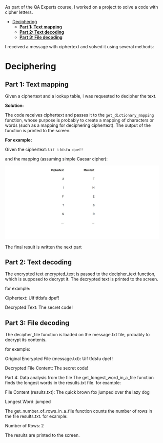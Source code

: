 As part of the QA Experts course, I worked on a project to solve a code with cipher letters.


<!-- TOC -->
* [Deciphering](#deciphering)
  * [**Part 1: Text mapping**](#part-1-text-mapping)
  * [**Part 2: Text decoding**](#part-2-text-decoding)
  * [**Part 3: File decoding**](#part-3-file-decoding)
<!-- TOC -->

I received a message with ciphertext and solved it using several methods:

# Deciphering

## **Part 1: Text mapping**
Given a ciphertext and a lookup table, I was requested to decipher the text. 

**Solution:**

The code receives ciphertext and passes it to the `get_dictionary_mapping` function, whose purpose is probably to create a mapping of characters or words (such as a mapping for deciphering ciphertext).
The output of the function is printed to the screen.

**For example:**

Given the ciphertext:
`Uif tfdsfu dpef!`

and the mapping (assuming simple Caesar cipher):

<p align="center">
  <img src="images\mapping.jpg" width="700">
</p>

The final result is written the next part


## **Part 2: Text decoding**
The encrypted text encrypted_text is passed to the decipher_text function, which is supposed to decrypt it.
The decrypted text is printed to the screen.

for example:

Ciphertext:
Uif tfdsfu dpef!

Decrypted Text:
The secret code!


## **Part 3: File decoding**
The decipher_file function is loaded on the message.txt file, probably to decrypt its contents.

for example:

Original Encrypted File (message.txt):
Uif tfdsfu dpef!

Decrypted File Content:
The secret code!


Part 4: Data analysis from the file
The get_longest_word_in_a_file function finds the longest words in the results.txt file.
for example:

File Content (results.txt):
The quick brown fox
jumped over the lazy dog

Longest Word:
jumped

The get_number_of_rows_in_a_file function counts the number of rows in the file results.txt.
for example:

Number of Rows:
2

The results are printed to the screen.